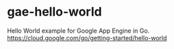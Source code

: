 # gae-hello-world
Hello World example for Google App Engine in Go.
https://cloud.google.com/go/getting-started/hello-world
